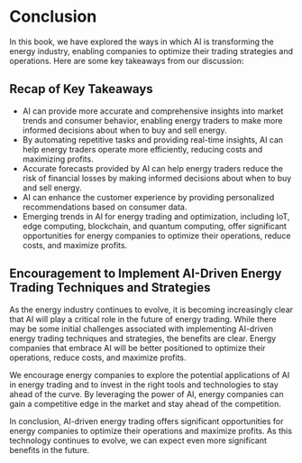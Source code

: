 # Conclusion

In this book, we have explored the ways in which AI is transforming the energy industry, enabling companies to optimize their trading strategies and operations. Here are some key takeaways from our discussion:

Recap of Key Takeaways
----------------------

* AI can provide more accurate and comprehensive insights into market trends and consumer behavior, enabling energy traders to make more informed decisions about when to buy and sell energy.
* By automating repetitive tasks and providing real-time insights, AI can help energy traders operate more efficiently, reducing costs and maximizing profits.
* Accurate forecasts provided by AI can help energy traders reduce the risk of financial losses by making informed decisions about when to buy and sell energy.
* AI can enhance the customer experience by providing personalized recommendations based on consumer data.
* Emerging trends in AI for energy trading and optimization, including IoT, edge computing, blockchain, and quantum computing, offer significant opportunities for energy companies to optimize their operations, reduce costs, and maximize profits.

Encouragement to Implement AI-Driven Energy Trading Techniques and Strategies
-----------------------------------------------------------------------------

As the energy industry continues to evolve, it is becoming increasingly clear that AI will play a critical role in the future of energy trading. While there may be some initial challenges associated with implementing AI-driven energy trading techniques and strategies, the benefits are clear. Energy companies that embrace AI will be better positioned to optimize their operations, reduce costs, and maximize profits.

We encourage energy companies to explore the potential applications of AI in energy trading and to invest in the right tools and technologies to stay ahead of the curve. By leveraging the power of AI, energy companies can gain a competitive edge in the market and stay ahead of the competition.

In conclusion, AI-driven energy trading offers significant opportunities for energy companies to optimize their operations and maximize profits. As this technology continues to evolve, we can expect even more significant benefits in the future.